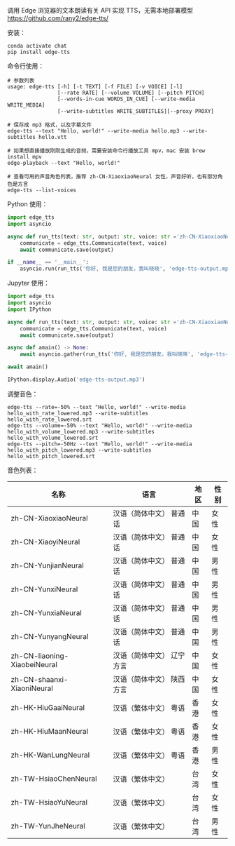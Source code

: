 调用 Edge 浏览器的文本朗读有关 API 实现 TTS，无需本地部署模型
https://github.com/rany2/edge-tts/

安装：
```batch
conda activate chat
pip install edge-tts
```
命令行使用：
```batch
# 参数列表
usage: edge-tts [-h] [-t TEXT] [-f FILE] [-v VOICE] [-l]
                [--rate RATE] [--volume VOLUME] [--pitch PITCH]
                [--words-in-cue WORDS_IN_CUE] [--write-media WRITE_MEDIA] 
                [--write-subtitles WRITE_SUBTITLES][--proxy PROXY]

# 保存成 mp3 格式，以及字幕文件
edge-tts --text "Hello, world!" --write-media hello.mp3 --write-subtitles hello.vtt

# 如果想直接播放刚刚生成的音频，需要安装命令行播放工具 mpv，mac 安装 brew install mpv
edge-playback --text "Hello, world!"

# 查看可用的声音角色列表，推荐 zh-CN-XiaoxiaoNeural 女性，声音好听，也有部分角色是方言
edge-tts --list-voices
```
Python 使用：
```python
import edge_tts
import asyncio

async def run_tts(text: str, output: str, voice: str ='zh-CN-XiaoxiaoNeural') -> None:
    communicate = edge_tts.Communicate(text, voice)
    await communicate.save(output)

if __name__ == '__main__':
    asyncio.run(run_tts('你好, 我是您的朋友，我叫晓晓', 'edge-tts-output.mp3'))
```
Jupyter 使用：
```python
import edge_tts
import asyncio
import IPython

async def run_tts(text: str, output: str, voice: str ='zh-CN-XiaoxiaoNeural') -> None:
    communicate = edge_tts.Communicate(text, voice)
    await communicate.save(output)

async def amain() -> None:
    await asyncio.gather(run_tts('你好, 我是您的朋友，我叫晓晓', 'edge-tts-output.mp3'))

await amain()

IPython.display.Audio('edge-tts-output.mp3')
```
调整音色：
```batch
edge-tts --rate=-50% --text "Hello, world!" --write-media hello_with_rate_lowered.mp3 --write-subtitles hello_with_rate_lowered.srt
edge-tts --volume=-50% --text "Hello, world!" --write-media hello_with_volume_lowered.mp3 --write-subtitles hello_with_volume_lowered.srt
edge-tts --pitch=-50Hz --text "Hello, world!" --write-media hello_with_pitch_lowered.mp3 --write-subtitles hello_with_pitch_lowered.srt
```
音色列表：

| 名称                           | 语言            | 地区  | 性别  |
| ---------------------------- | ------------- | --- | --- |
| zh-CN-XiaoxiaoNeural         | 汉语（简体中文） 普通话  | 中国  | 女性  |
| zh-CN-XiaoyiNeural           | 汉语（简体中文） 普通话  | 中国  | 女性  |
| zh-CN-YunjianNeural          | 汉语（简体中文） 普通话  | 中国  | 男性  |
| zh-CN-YunxiNeural            | 汉语（简体中文） 普通话  | 中国  | 男性  |
| zh-CN-YunxiaNeural           | 汉语（简体中文） 普通话  | 中国  | 男性  |
| zh-CN-YunyangNeural          | 汉语（简体中文） 普通话  | 中国  | 男性  |
| zh-CN-liaoning-XiaobeiNeural | 汉语（简体中文） 辽宁方言 | 中国  | 女性  |
| zh-CN-shaanxi-XiaoniNeural   | 汉语（简体中文） 陕西方言 | 中国  | 女性  |
| zh-HK-HiuGaaiNeural          | 汉语（繁体中文） 粤语   | 香港  | 女性  |
| zh-HK-HiuMaanNeural          | 汉语（繁体中文） 粤语   | 香港  | 女性  |
| zh-HK-WanLungNeural          | 汉语（繁体中文） 粤语   | 香港  | 男性  |
| zh-TW-HsiaoChenNeural        | 汉语（繁体中文）      | 台湾  | 女性  |
| zh-TW-HsiaoYuNeural          | 汉语（繁体中文）      | 台湾  | 女性  |
| zh-TW-YunJheNeural           | 汉语（繁体中文）      | 台湾  | 男性  |
